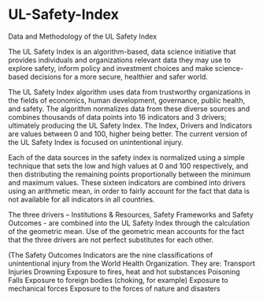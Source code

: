 # UL-Safety-Index
Data and Methodology of the UL Safety Index

The UL Safety Index is an algorithm-based, data science initiative that provides individuals and organizations relevant data they may use to explore safety, inform policy and investment choices and make science-based decisions for a more secure, healthier and safer world.  
 
 The UL Safety Index algorithm uses data from trustworthy organizations in the fields of economics, human development, governance, public health, and safety.  The algorithm normalizes data from these diverse sources and combines thousands of data points into 16 indicators and 3 drivers; ultimately producing the UL Safety Index.  The Index, Drivers and Indicators are values between 0 and 100, higher being better.  The current version of the UL Safety Index is focused on unintentional injury.

Each of the data sources in the safety index is normalized using a simple technique that sets the low and high values at 0 and 100 respectively, and then distributing the remaining points proportionally between the minimum and maximum values.  These sixteen indicators are combined into drivers using an arithmetic mean, in order to fairly account for the fact that data is not available for all indicators in all countries.  

The three drivers – Institutions & Resources, Safety Frameworks and Safety Outcomes - are combined into the UL Safety Index through the calculation of the geometric mean.  Use of the geometric mean accounts for the fact that the three drivers are not perfect substitutes for each other.

(The Safety Outcomes Indicators are the nine classifications of unintentional injury from the World Health Organization.  They are: 
Transport Injuries
Drowning
Exposure to fires, heat and hot substances
Poisoning
Falls
Exposure to foreign bodies  (choking, for example)
Exposure to mechanical forces
Exposure to the forces of nature and disasters
